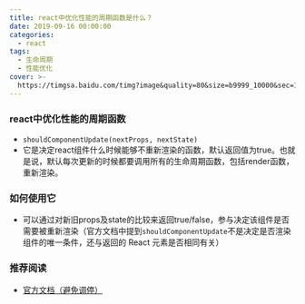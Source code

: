 ```yaml
---
title: react中优化性能的周期函数是什么？
date: 2019-09-16 00:00:00
categories:
  - react
tags:
  - 生命周期
  - 性能优化
cover: >-
  https://timgsa.baidu.com/timg?image&quality=80&size=b9999_10000&sec=1570615514153&di=6f99e51380c6212468e4565b6321a633&imgtype=0&src=http%3A%2F%2Fpic4.zhimg.com%2Fv2-38bdac71902e51febd1ab576a32c0616_1200x500.jpg
---
```


### react中优化性能的周期函数

- `shouldComponentUpdate(nextProps, nextState)`
- 它是决定react组件什么时候能够不重新渲染的函数，默认返回值为true。也就是说，默认每次更新的时候都要调用所有的生命周期函数，包括render函数，重新渲染。

### 如何使用它

- 可以通过对新旧props及state的比较来返回true/false，参与决定该组件是否需要被重新渲染（官方文档中提到`shouldComponentUpdate`不是决定是否渲染组件的唯一条件，还与返回的 React 元素是否相同有关）

### 推荐阅读

- [官方文档（避免调停）](https://react-1251415695.cos-website.ap-chengdu.myqcloud.com/docs/optimizing-performance.html)

